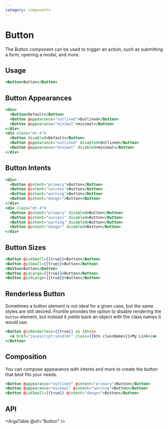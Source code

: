 ```yaml
---
category: components
---
```


# Button

The Button component can be used to trigger an action, such as submitting a form, opening a modal, and more.

## Usage

```hbs preview-template
<Button>Button</Button>
```

## Button Appearances

```hbs preview-template
<div>
  <Button>Default</Button>
  <Button @appearance="outlined">Outlined</Button>
  <Button @appearance="minimal">minimal</Button>
</div>
<div class="mt-4">
  <Button disabled>Default</Button>
  <Button @appearance="outlined" disabled>Outlined</Button>
  <Button @appearance="minimal" disabled>minimal</Button>
</div>

```

## Button Intents

```hbs preview-template
<div>
  <Button @intent="primary">Button</Button>
  <Button @intent="success">Button</Button>
  <Button @intent="warning">Button</Button>
  <Button @intent="danger">Button</Button>
</div>
<div class="mt-4">
  <Button @intent="primary" disabled>Button</Button>
  <Button @intent="success" disabled>Button</Button>
  <Button @intent="warning" disabled>Button</Button>
  <Button @intent="danger" disabled>Button</Button>
</div>
```
## Button Sizes

```hbs preview-template
<Button @isXSmall={{true}}>Button</Button>
<Button @isSmall={{true}}>Button</Button>
<Button>Button</Button>
<Button @isLarge={{true}}>Button</Button>
<Button @isXLarge={{true}}>Button</Button>
```

## Renderless Button

Sometimes a button element is not ideal for a given case, but the same styles are still desired.
Frontile provides the option to disable rendering the `button` element, but instead it yields back an object with
the class names it would use.

```hbs preview-template
<Button @isRenderless={{true}} as |btn|>
  <a href="javascript:void(0)" class={{btn.classNames}}>My Link</a>
</Button>
```

## Composition

You can compose appearance with intents and more to create the button that best fits your needs.

```hbs preview-template
<Button @appearance="outlined" @intent="primary">Button</Button>
<Button @appearance="minimal" @intent="warning">Button</Button>
<Button @isXSmall={{true}} @intent="danger">Button</Button>
```

## API

<ArgsTable @of="Button" />
